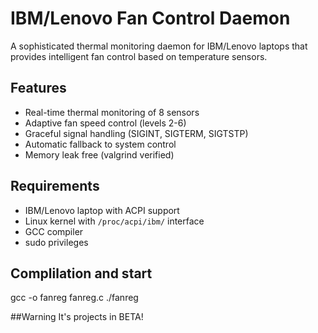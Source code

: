 # IBM/Lenovo Fan Control Daemon

A sophisticated thermal monitoring daemon for IBM/Lenovo laptops that provides intelligent fan control based on temperature sensors.

## Features

- Real-time thermal monitoring of 8 sensors
- Adaptive fan speed control (levels 2-6)
- Graceful signal handling (SIGINT, SIGTERM, SIGTSTP)
- Automatic fallback to system control
- Memory leak free (valgrind verified)

## Requirements

- IBM/Lenovo laptop with ACPI support
- Linux kernel with `/proc/acpi/ibm/` interface
- GCC compiler
- sudo privileges

## Complilation and start
gcc -o fanreg fanreg.c
./fanreg

##Warning
It's projects in BETA!


